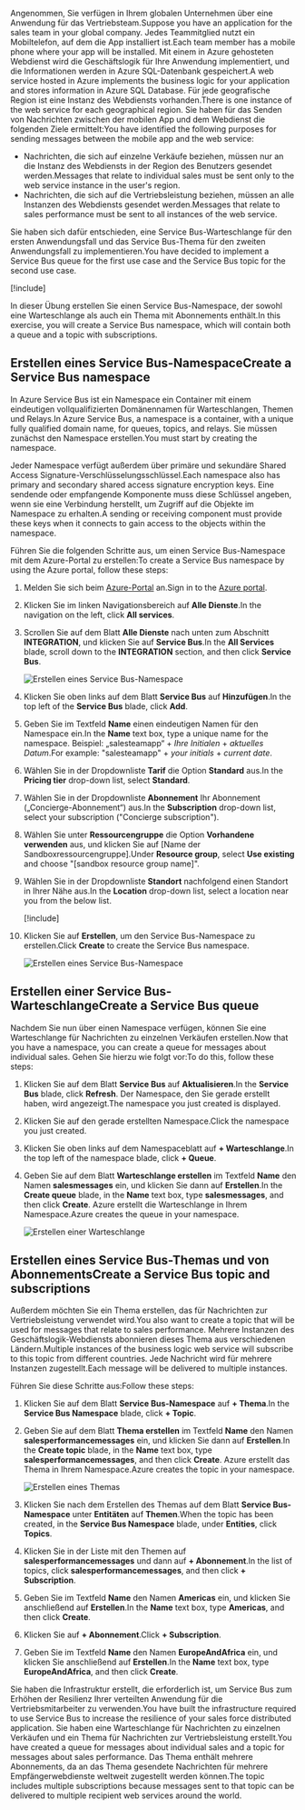 <span data-ttu-id="d2960-101">Angenommen, Sie verfügen in Ihrem globalen Unternehmen über eine Anwendung für das Vertriebsteam.</span><span class="sxs-lookup"><span data-stu-id="d2960-101">Suppose you have an application for the sales team in your global company.</span></span> <span data-ttu-id="d2960-102">Jedes Teammitglied nutzt ein Mobiltelefon, auf dem die App installiert ist.</span><span class="sxs-lookup"><span data-stu-id="d2960-102">Each team member has a mobile phone where your app will be installed.</span></span> <span data-ttu-id="d2960-103">Mit einem in Azure gehosteten Webdienst wird die Geschäftslogik für Ihre Anwendung implementiert, und die Informationen werden in Azure SQL-Datenbank gespeichert.</span><span class="sxs-lookup"><span data-stu-id="d2960-103">A web service hosted in Azure implements the business logic for your application and stores information in Azure SQL Database.</span></span> <span data-ttu-id="d2960-104">Für jede geografische Region ist eine Instanz des Webdiensts vorhanden.</span><span class="sxs-lookup"><span data-stu-id="d2960-104">There is one instance of the web service for each geographical region.</span></span> <span data-ttu-id="d2960-105">Sie haben für das Senden von Nachrichten zwischen der mobilen App und dem Webdienst die folgenden Ziele ermittelt:</span><span class="sxs-lookup"><span data-stu-id="d2960-105">You have identified the following purposes for sending messages between the mobile app and the web service:</span></span>

- <span data-ttu-id="d2960-106">Nachrichten, die sich auf einzelne Verkäufe beziehen, müssen nur an die Instanz des Webdiensts in der Region des Benutzers gesendet werden.</span><span class="sxs-lookup"><span data-stu-id="d2960-106">Messages that relate to individual sales must be sent only to the web service instance in the user's region.</span></span>
- <span data-ttu-id="d2960-107">Nachrichten, die sich auf die Vertriebsleistung beziehen, müssen an alle Instanzen des Webdiensts gesendet werden.</span><span class="sxs-lookup"><span data-stu-id="d2960-107">Messages that relate to sales performance must be sent to all instances of the web service.</span></span>

<span data-ttu-id="d2960-108">Sie haben sich dafür entschieden, eine Service Bus-Warteschlange für den ersten Anwendungsfall und das Service Bus-Thema für den zweiten Anwendungsfall zu implementieren.</span><span class="sxs-lookup"><span data-stu-id="d2960-108">You have decided to implement a Service Bus queue for the first use case and the Service Bus topic for the second use case.</span></span>

[!include[](../../../includes/azure-sandbox-activate.md)]

<span data-ttu-id="d2960-109">In dieser Übung erstellen Sie einen Service Bus-Namespace, der sowohl eine Warteschlange als auch ein Thema mit Abonnements enthält.</span><span class="sxs-lookup"><span data-stu-id="d2960-109">In this exercise, you will create a Service Bus namespace, which will contain both a queue and a topic with subscriptions.</span></span>

## <a name="create-a-service-bus-namespace"></a><span data-ttu-id="d2960-110">Erstellen eines Service Bus-Namespace</span><span class="sxs-lookup"><span data-stu-id="d2960-110">Create a Service Bus namespace</span></span>

<span data-ttu-id="d2960-111">In Azure Service Bus ist ein Namespace ein Container mit einem eindeutigen vollqualifizierten Domänennamen für Warteschlangen, Themen und Relays.</span><span class="sxs-lookup"><span data-stu-id="d2960-111">In Azure Service Bus, a namespace is a container, with a unique fully qualified domain name, for queues, topics, and relays.</span></span> <span data-ttu-id="d2960-112">Sie müssen zunächst den Namespace erstellen.</span><span class="sxs-lookup"><span data-stu-id="d2960-112">You must start by creating the namespace.</span></span>

<span data-ttu-id="d2960-113">Jeder Namespace verfügt außerdem über primäre und sekundäre Shared Access Signature-Verschlüsselungsschlüssel.</span><span class="sxs-lookup"><span data-stu-id="d2960-113">Each namespace also has primary and secondary shared access signature encryption keys.</span></span> <span data-ttu-id="d2960-114">Eine sendende oder empfangende Komponente muss diese Schlüssel angeben, wenn sie eine Verbindung herstellt, um Zugriff auf die Objekte im Namespace zu erhalten.</span><span class="sxs-lookup"><span data-stu-id="d2960-114">A sending or receiving component must provide these keys when it connects to gain access to the objects within the namespace.</span></span>

<span data-ttu-id="d2960-115">Führen Sie die folgenden Schritte aus, um einen Service Bus-Namespace mit dem Azure-Portal zu erstellen:</span><span class="sxs-lookup"><span data-stu-id="d2960-115">To create a Service Bus namespace by using the Azure portal, follow these steps:</span></span>

1. <span data-ttu-id="d2960-116">Melden Sie sich beim [Azure-Portal](https://portal.azure.com/learn.docs.microsoft.com?azure-portal=true) an.</span><span class="sxs-lookup"><span data-stu-id="d2960-116">Sign in to the [Azure portal](https://portal.azure.com/learn.docs.microsoft.com?azure-portal=true).</span></span>

1. <span data-ttu-id="d2960-117">Klicken Sie im linken Navigationsbereich auf **Alle Dienste**.</span><span class="sxs-lookup"><span data-stu-id="d2960-117">In the navigation on the left, click **All services**.</span></span>

1. <span data-ttu-id="d2960-118">Scrollen Sie auf dem Blatt **Alle Dienste** nach unten zum Abschnitt **INTEGRATION**, und klicken Sie auf **Service Bus**.</span><span class="sxs-lookup"><span data-stu-id="d2960-118">In the **All Services** blade, scroll down to the **INTEGRATION** section, and then click **Service Bus**.</span></span>

    ![Erstellen eines Service Bus-Namespace](../media/3-create-namespace-1.png)

1. <span data-ttu-id="d2960-120">Klicken Sie oben links auf dem Blatt **Service Bus** auf **Hinzufügen**.</span><span class="sxs-lookup"><span data-stu-id="d2960-120">In the top left of the **Service Bus** blade, click **Add**.</span></span>

1. <span data-ttu-id="d2960-121">Geben Sie im Textfeld **Name** einen eindeutigen Namen für den Namespace ein.</span><span class="sxs-lookup"><span data-stu-id="d2960-121">In the **Name** text box, type a unique name for the namespace.</span></span> <span data-ttu-id="d2960-122">Beispiel: „salesteamapp“ + *Ihre Initialen* + *aktuelles Datum*.</span><span class="sxs-lookup"><span data-stu-id="d2960-122">For example: "salesteamapp" + *your initials* + *current date*.</span></span>

1. <span data-ttu-id="d2960-123">Wählen Sie in der Dropdownliste **Tarif** die Option **Standard** aus.</span><span class="sxs-lookup"><span data-stu-id="d2960-123">In the **Pricing tier** drop-down list, select **Standard**.</span></span>

1. <span data-ttu-id="d2960-124">Wählen Sie in der Dropdownliste **Abonnement** Ihr Abonnement („Concierge-Abonnement“) aus.</span><span class="sxs-lookup"><span data-stu-id="d2960-124">In the **Subscription** drop-down list, select your subscription ("Concierge subscription").</span></span>

1. <span data-ttu-id="d2960-125">Wählen Sie unter **Ressourcengruppe** die Option **Vorhandene verwenden** aus, und klicken Sie auf <rgn>[Name der Sandboxressourcengruppe]</rgn>.</span><span class="sxs-lookup"><span data-stu-id="d2960-125">Under **Resource group**, select **Use existing** and choose "<rgn>[sandbox resource group name]</rgn>".</span></span>

1. <span data-ttu-id="d2960-126">Wählen Sie in der Dropdownliste **Standort** nachfolgend einen Standort in Ihrer Nähe aus.</span><span class="sxs-lookup"><span data-stu-id="d2960-126">In the **Location** drop-down list, select a location near you from the below list.</span></span>

    [!include[](../../../includes/azure-sandbox-regions-first-mention-note-friendly.md)]

1. <span data-ttu-id="d2960-127">Klicken Sie auf **Erstellen**, um den Service Bus-Namespace zu erstellen.</span><span class="sxs-lookup"><span data-stu-id="d2960-127">Click **Create** to create the Service Bus namespace.</span></span>

    ![Erstellen eines Service Bus-Namespace](../media/3-create-namespace-2.png)

## <a name="create-a-service-bus-queue"></a><span data-ttu-id="d2960-129">Erstellen einer Service Bus-Warteschlange</span><span class="sxs-lookup"><span data-stu-id="d2960-129">Create a Service Bus queue</span></span>

<span data-ttu-id="d2960-130">Nachdem Sie nun über einen Namespace verfügen, können Sie eine Warteschlange für Nachrichten zu einzelnen Verkäufen erstellen.</span><span class="sxs-lookup"><span data-stu-id="d2960-130">Now that you have a namespace, you can create a queue for messages about individual sales.</span></span> <span data-ttu-id="d2960-131">Gehen Sie hierzu wie folgt vor:</span><span class="sxs-lookup"><span data-stu-id="d2960-131">To do this, follow these steps:</span></span>

1. <span data-ttu-id="d2960-132">Klicken Sie auf dem Blatt **Service Bus** auf **Aktualisieren**.</span><span class="sxs-lookup"><span data-stu-id="d2960-132">In the **Service Bus** blade, click **Refresh**.</span></span> <span data-ttu-id="d2960-133">Der Namespace, den Sie gerade erstellt haben, wird angezeigt.</span><span class="sxs-lookup"><span data-stu-id="d2960-133">The namespace you just created is displayed.</span></span>

1. <span data-ttu-id="d2960-134">Klicken Sie auf den gerade erstellten Namespace.</span><span class="sxs-lookup"><span data-stu-id="d2960-134">Click the namespace you just created.</span></span>

1. <span data-ttu-id="d2960-135">Klicken Sie oben links auf dem Namespaceblatt auf **+ Warteschlange**.</span><span class="sxs-lookup"><span data-stu-id="d2960-135">In the top left of the namespace blade, click **+ Queue**.</span></span>

1. <span data-ttu-id="d2960-136">Geben Sie auf dem Blatt **Warteschlange erstellen** im Textfeld **Name** den Namen **salesmessages** ein, und klicken Sie dann auf **Erstellen**.</span><span class="sxs-lookup"><span data-stu-id="d2960-136">In the **Create queue** blade, in the **Name** text box, type **salesmessages**, and then click **Create**.</span></span> <span data-ttu-id="d2960-137">Azure erstellt die Warteschlange in Ihrem Namespace.</span><span class="sxs-lookup"><span data-stu-id="d2960-137">Azure creates the queue in your namespace.</span></span>

    ![Erstellen einer Warteschlange](../media/3-create-queue.png)

## <a name="create-a-service-bus-topic-and-subscriptions"></a><span data-ttu-id="d2960-139">Erstellen eines Service Bus-Themas und von Abonnements</span><span class="sxs-lookup"><span data-stu-id="d2960-139">Create a Service Bus topic and subscriptions</span></span>

<span data-ttu-id="d2960-140">Außerdem möchten Sie ein Thema erstellen, das für Nachrichten zur Vertriebsleistung verwendet wird.</span><span class="sxs-lookup"><span data-stu-id="d2960-140">You also want to create a topic that will be used for messages that relate to sales performance.</span></span> <span data-ttu-id="d2960-141">Mehrere Instanzen des Geschäftslogik-Webdiensts abonnieren dieses Thema aus verschiedenen Ländern.</span><span class="sxs-lookup"><span data-stu-id="d2960-141">Multiple instances of the business logic web service will subscribe to this topic from different countries.</span></span> <span data-ttu-id="d2960-142">Jede Nachricht wird für mehrere Instanzen zugestellt.</span><span class="sxs-lookup"><span data-stu-id="d2960-142">Each message will be delivered to multiple instances.</span></span>

<span data-ttu-id="d2960-143">Führen Sie diese Schritte aus:</span><span class="sxs-lookup"><span data-stu-id="d2960-143">Follow these steps:</span></span>

1. <span data-ttu-id="d2960-144">Klicken Sie auf dem Blatt **Service Bus-Namespace** auf **+ Thema**.</span><span class="sxs-lookup"><span data-stu-id="d2960-144">In the **Service Bus Namespace** blade, click **+ Topic**.</span></span>

1. <span data-ttu-id="d2960-145">Geben Sie auf dem Blatt **Thema erstellen** im Textfeld **Name** den Namen **salesperformancemessages** ein, und klicken Sie dann auf **Erstellen**.</span><span class="sxs-lookup"><span data-stu-id="d2960-145">In the **Create topic** blade, in the **Name** text box, type **salesperformancemessages**, and then click **Create**.</span></span> <span data-ttu-id="d2960-146">Azure erstellt das Thema in Ihrem Namespace.</span><span class="sxs-lookup"><span data-stu-id="d2960-146">Azure creates the topic in your namespace.</span></span>

    ![Erstellen eines Themas](../media/3-create-topic.png)

1. <span data-ttu-id="d2960-148">Klicken Sie nach dem Erstellen des Themas auf dem Blatt **Service Bus-Namespace** unter **Entitäten** auf **Themen**.</span><span class="sxs-lookup"><span data-stu-id="d2960-148">When the topic has been created, in the **Service Bus Namespace** blade, under **Entities**, click **Topics**.</span></span>

1. <span data-ttu-id="d2960-149">Klicken Sie in der Liste mit den Themen auf **salesperformancemessages** und dann auf **+ Abonnement**.</span><span class="sxs-lookup"><span data-stu-id="d2960-149">In the list of topics, click **salesperformancemessages**, and then click **+ Subscription**.</span></span>

1. <span data-ttu-id="d2960-150">Geben Sie im Textfeld **Name** den Namen **Americas** ein, und klicken Sie anschließend auf **Erstellen**.</span><span class="sxs-lookup"><span data-stu-id="d2960-150">In the **Name** text box, type **Americas**, and then click **Create**.</span></span>

1. <span data-ttu-id="d2960-151">Klicken Sie auf **+ Abonnement**.</span><span class="sxs-lookup"><span data-stu-id="d2960-151">Click **+ Subscription**.</span></span>

1. <span data-ttu-id="d2960-152">Geben Sie im Textfeld **Name** den Namen **EuropeAndAfrica** ein, und klicken Sie anschließend auf **Erstellen**.</span><span class="sxs-lookup"><span data-stu-id="d2960-152">In the **Name** text box, type **EuropeAndAfrica**, and then click **Create**.</span></span>

<span data-ttu-id="d2960-153">Sie haben die Infrastruktur erstellt, die erforderlich ist, um Service Bus zum Erhöhen der Resilienz Ihrer verteilten Anwendung für die Vertriebsmitarbeiter zu verwenden.</span><span class="sxs-lookup"><span data-stu-id="d2960-153">You have built the infrastructure required to use Service Bus to increase the resilience of your sales force distributed application.</span></span> <span data-ttu-id="d2960-154">Sie haben eine Warteschlange für Nachrichten zu einzelnen Verkäufen und ein Thema für Nachrichten zur Vertriebsleistung erstellt.</span><span class="sxs-lookup"><span data-stu-id="d2960-154">You have created a queue for messages about individual sales and a topic for messages about sales performance.</span></span> <span data-ttu-id="d2960-155">Das Thema enthält mehrere Abonnements, da an das Thema gesendete Nachrichten für mehrere Empfängerwebdienste weltweit zugestellt werden können.</span><span class="sxs-lookup"><span data-stu-id="d2960-155">The topic includes multiple subscriptions because messages sent to that topic can be delivered to multiple recipient web services around the world.</span></span>
